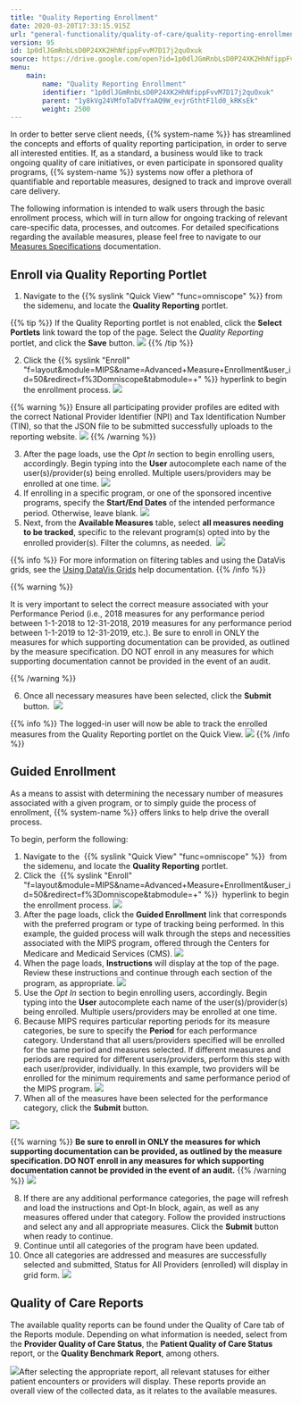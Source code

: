 ```yaml
---
title: "Quality Reporting Enrollment"
date: 2020-03-20T17:33:15.915Z
url: "general-functionality/quality-of-care/quality-reporting-enrollment.html"
version: 95
id: 1p0dlJGmRnbLsD0P24XK2HhNfippFvvM7D17j2quOxuk
source: https://drive.google.com/open?id=1p0dlJGmRnbLsD0P24XK2HhNfippFvvM7D17j2quOxuk
menu:
    main:
        name: "Quality Reporting Enrollment"
        identifier: "1p0dlJGmRnbLsD0P24XK2HhNfippFvvM7D17j2quOxuk"
        parent: "1y8kVg24VMfoTaDVfYaAQ9W_evjrGthtF1ld0_kRKsEk"
        weight: 2500
---
```

In order to better serve client needs, {{% system-name %}} has streamlined the concepts and efforts of quality reporting participation, in order to serve all interested entities. If, as a standard, a business would like to track ongoing quality of care initiatives, or even participate in sponsored quality programs, {{% system-name %}} systems now offer a plethora of quantifiable and reportable measures, designed to track and improve overall care delivery.



The following information is intended to walk users through the basic enrollment process, which will in turn allow for ongoing tracking of relevant care-specific data, processes, and outcomes. For detailed specifications regarding the available measures, please feel free to navigate to our [Measures Specifications](measures.html) documentation.

## Enroll via Quality Reporting Portlet

1. Navigate to the {{% syslink "Quick View" "func=omniscope" %}} from the sidemenu, and locate the <strong>Quality Reporting</strong> portlet. 

{{% tip %}} If the Quality Reporting portlet is not enabled, click the **Select Portlets** link toward the top of the page. Select the *Quality Reporting* portlet, and click the **Save** button. ![](../../external_files/e0e321528692f3552c985df19845b384.png) {{% /tip %}}

2. Click the {{% syslink "Enroll" "f=layout&module=MIPS&name=Advanced+Measure+Enrollment&user_id=50&redirect=f%3Domniscope&tabmodule=+" %}} hyperlink to begin the enrollment process.    ![](../../external_files/a83a8791d43b98ea130c4412a87263ee.png) 

{{% warning %}} Ensure all participating provider profiles are edited with the correct National Provider Identifier (NPI) and Tax Identification Number (TIN), so that the JSON file to be submitted successfully uploads to the reporting website. ![](../../external_files/8bba9bdf65156c632169b350636b5b4a.png) {{% /warning %}}

3. After the page loads, use the <em>Opt In</em> section to begin enrolling users, accordingly. Begin typing into the <strong>User</strong> autocomplete each name of the user(s)/provider(s) being enrolled. Multiple users/providers may be enrolled at one time.    ![](../../external_files/f049f4769b0f62f43e94e848eb886a85.png)
4. If enrolling in a specific program, or one of the sponsored incentive programs, specify the <strong>Start/End Dates</strong> of the intended performance period. Otherwise, leave blank.    ![](../../external_files/fcba7ef35dbc12c2766de3612b17a0fc.png)
5. Next, from the <strong>Available Measures</strong> table, select <strong>all measures needing to be tracked</strong>, specific to the relevant program(s) opted into by the enrolled provider(s). Filter the columns, as needed.  ![](../../external_files/25a844da1edb3f9ceb96b956fa2b433d.png) 

{{% info %}} For more information on filtering tables and using the DataVis grids, see the [Using DataVis Grids](../reports/using-datavis-grids-data-tools.html) help documentation. {{% /info %}}


 {{% warning %}} 

It is very important to select the correct measure associated with your Performance Period (i.e., 2018 measures for any performance period between 1-1-2018 to 12-31-2018, 2019 measures for any performance period between 1-1-2019 to 12-31-2019, etc.). Be sure to enroll in ONLY the measures for which supporting documentation can be provided, as outlined by the measure specification. DO NOT enroll in any measures for which supporting documentation cannot be provided in the event of an audit. 

{{% /warning %}}
  

6. Once all necessary measures have been selected, click the <strong>Submit</strong> button.  ![](../../external_files/a9861c23dae58c7cea6e656ba9b23097.png) 

{{% info %}} The logged-in user will now be able to track the enrolled measures from the Quality Reporting portlet on the Quick View. ![](../../external_files/f002496bda712e9cc35e0a2c384d84c5.png) {{% /info %}}


## Guided Enrollment

As a means to assist with determining the necessary number of measures associated with a given program, or to simply guide the process of enrollment, {{% system-name %}} offers links to help drive the overall process.

To begin, perform the following:

1. Navigate to the  {{% syslink "Quick View" "func=omniscope" %}}  from the sidemenu, and locate the <strong>Quality Reporting</strong> portlet.
2. Click the  {{% syslink "Enroll" "f=layout&module=MIPS&name=Advanced+Measure+Enrollment&user_id=50&redirect=f%3Domniscope&tabmodule=+" %}}  hyperlink to begin the enrollment process. ![](../../external_files/a83a8791d43b98ea130c4412a87263ee.png) 
3. After the page loads, click the <strong>Guided Enrollment</strong> link that corresponds with the preferred program or type of tracking being performed. In this example, the guided process will walk through the steps and necessities associated with the MIPS program, offered through the Centers for Medicare and Medicaid Services (CMS).    ![](../../external_files/d413622942396eeab63b2eedf3bca25d.png)
4. When the page loads, <strong>Instructions</strong> will display at the top of the page. Review these instructions and continue through each section of the program, as appropriate.    ![](../../external_files/5834e576130b4bc785402ae5e366b158.png)
5. Use the <em>Opt In</em> section to begin enrolling users, accordingly. Begin typing into the <strong>User</strong> autocomplete each name of the user(s)/provider(s) being enrolled. Multiple users/providers may be enrolled at one time.   
6. Because MIPS requires particular reporting periods for its measure categories, be sure to specify the <strong>Period</strong> for each performance category. Understand that all users/providers specified will be enrolled for the same period and measures selected. If different measures and periods are required for different users/providers, perform this step with each user/provider, individually. In this example, two providers will be enrolled for the minimum requirements and same performance period of the MIPS program.    ![](../../external_files/0ba4f9edee0790ce14184279bfda45b2.png)
7. When all of the measures have been selected for the performance category, click the <strong>Submit</strong> button.

![](../../external_files/952b02c0bb74b717077e1fc5faa22789.png) 

{{% warning %}} **Be sure to enroll in ONLY the measures for which supporting documentation can be provided, as outlined by the measure specification. DO NOT enroll in any measures for which supporting documentation cannot be provided in the event of an audit.** {{% /warning %}}
  ![](../../external_files/952b02c0bb74b717077e1fc5faa22789.png)



8. If there are any additional performance categories, the page will refresh and load the instructions and Opt-In block, again, as well as any measures offered under that category. Follow the provided instructions and select any and all appropriate measures. Click the <strong>Submit</strong> button when ready to continue.   
9. Continue until all categories of the program have been updated.   
10. Once all categories are addressed and measures are successfully selected and submitted, Status for All Providers (enrolled) will display in grid form.  ![](../../external_files/951a6bafb8a798692b495f81d67fd0bf.png)

## Quality of Care Reports

The available quality reports can be found under the Quality of Care tab of the Reports module. Depending on what information is needed, select from the **Provider Quality of Care Status**, the **Patient Quality of Care Status** report, or the **Quality Benchmark Report**, among others.





![](../../external_files/92390dec25bfa5e5947808833f20b533.png)After selecting the appropriate report, all relevant statuses for either patient encounters or providers will display. These reports provide an overall view of the collected data, as it relates to the available measures.

